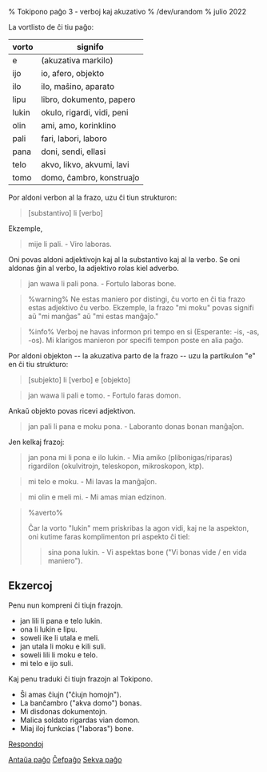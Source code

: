 % Tokipono paĝo 3 - verboj kaj akuzativo% /dev/urandom% julio 2022La vortlisto de ĉi tiu paĝo:| vorto  | signifo                         ||-------|----------------------------------|| e     | (akuzativa markilo)              || ijo   | io, afero, objekto               || ilo   | ilo, maŝino, aparato             || lipu  | libro, dokumento, papero         || lukin | okulo, rigardi, vidi, peni       || olin  | ami, amo, korinklino             || pali  | fari, labori, laboro             || pana  | doni, sendi, ellasi              || telo  | akvo, likvo, akvumi, lavi        || tomo  | domo, ĉambro, konstruaĵo         |Por aldoni verbon al la frazo, uzu ĉi tiun strukturon:> [substantivo] li [verbo]Ekzemple,> mije li pali. - Viro laboras.Oni povas aldoni adjektivojn kaj al la substantivo kaj al la verbo. Se onialdonas ĝin al verbo, la adjektivo rolas kiel adverbo.> jan wawa li pali pona. - Fortulo laboras bone.> %warning%> Ne estas maniero por distingi, ĉu vorto en ĉi tia frazo estas adjektivo ĉu> verbo. Ekzemple, la frazo "mi moku" povas signifi aŭ "mi manĝas" aŭ "mi estas> manĝaĵo."> %info%> Verboj ne havas informon pri tempo en si (Esperante: -is, -as, -os). Mi> klarigos manieron por specifi tempon poste en alia paĝo.Por aldoni objekton -- la akuzativa parto de la frazo -- uzu la partikulon "e"en ĉi tiu strukturo:> [subjekto] li [verbo] e [objekto]> jan wawa li pali e tomo. - Fortulo faras domon.Ankaŭ objekto povas ricevi adjektivon.> jan pali li pana e moku pona. - Laboranto donas bonan manĝaĵon.Jen kelkaj frazoj:> jan pona mi li pona e ilo lukin. - Mia amiko (plibonigas/riparas) rigardilon> (okulvitrojn, teleskopon, mikroskopon, ktp).> mi telo e moku. - Mi lavas la manĝaĵon.> mi olin e meli mi. - Mi amas mian edzinon.> %averto%> > Ĉar la vorto "lukin" mem priskribas la agon vidi, kaj ne la aspekton,> oni kutime faras komplimenton pri aspekto ĉi tiel:> > > sina pona lukin. - Vi aspektas bone ("Vi bonas vide / en vida maniero").> ## EkzercojPenu nun kompreni ĉi tiujn frazojn.* jan lili li pana e telo lukin.* ona li lukin e lipu.* soweli ike li utala e meli.* jan utala li moku e kili suli.* soweli lili li moku e telo.* mi telo e ijo suli.Kaj penu traduki ĉi tiujn frazojn al Tokipono.* Ŝi amas ĉiujn ("ĉiujn homojn").* La banĉambro ("akva domo") bonas.* Mi disdonas dokumentojn.* Malica soldato rigardas vian domon.* Miaj iloj funkcias ("laboras") bone.[Respondoj](eo_answers.html#p3)[Antaŭa paĝo](eo_2.html) [Ĉefpaĝo](eo_index.html) [Sekva paĝo](eo_4.html)